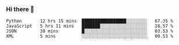 ### Hi there 👋

<!--START_SECTION:waka-->
```text
Python       12 hrs 15 mins  █████████████████░░░░░░░░   67.35 % 
JavaScript   5 hrs 11 mins   ███████░░░░░░░░░░░░░░░░░░   28.57 % 
JSON         38 mins         █░░░░░░░░░░░░░░░░░░░░░░░░   03.53 % 
XML          5 mins          ░░░░░░░░░░░░░░░░░░░░░░░░░   00.53 % 
```
<!--END_SECTION:waka-->
